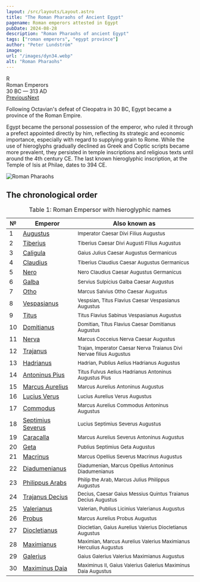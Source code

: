 ```yaml
---
layout: /src/layouts/Layout.astro
title: "The Roman Pharaohs of Ancient Egypt"
pagename: Roman emperors attested in Egypt
pubDate: 2024-08-28
description: "Roman Pharaohs of ancient Egypt"
tags: ["roman emperors", "egypt province"]
author: "Peter Lundström"
image:
url: "/images/dyn34.webp"
alt: "Roman Pharaohs"
---
```


<div class="dynruta float-right ml-4 mb-3 mt-4">
	<div class="flex flex-col justify-center items-center [text-shadow:_0_1px_0_rgb(255_255_255_/_20%)]">
		<div class="text-9xl font-bold [text-shadow:_0_1px_0_rgb(255_255_255_/_40%)]">R</div>
		<div>Roman Emperors</div>
		<div>30 BC &mdash; 313 AD</div>
		<div class="w-full flex justify-between"><a href="/dynasty/ptolemaic">Previous</a><a href="/dynasty/unplaced">Next</a></div>
	</div>
</div>

<p class="lead">
Following Octavian's defeat of Cleopatra in 30 BC, Egypt became a province of the Roman Empire.
</p>
<p>
Egypt became the personal possession of the emperor, who ruled it through a prefect appointed directly by him, reflecting its strategic and economic importance, especially with regard to supplying grain to Rome. While the use of hieroglyphs gradually declined as Greek and Coptic scripts became more prevalent, they persisted in temple inscriptions and religious texts until around the 4th century CE. The last known hieroglyphic inscription, at the Temple of Isis at Philae, dates to 394 CE.
</p>
<img class="w-full rounded-sm sm:rounded-xl my-10" src="/images/dyn34.webp" alt="Roman Pharaohs">
<h2 class="mt-10">The chronological order</h2>

<table>
	<caption class="py-2 text-sm">Table 1: Roman Empersor with hieroglyphic names</caption>
	<thead>
		<tr>
			<th scope="col" class="pr-[.5ch] text-center">№</th>
			<th scope="col" class="pl-3">Emperor</th>
			<th scope="col" class="pl-3">Also known as</th>
		</tr>
	</thead>
	<tbody>

<tr><td>1</td><td><a href="/pharaohs/Augustus">Augustus</a></td><td><small>Imperator Caesar Divi Filius Augustus</small></td></tr>
<tr><td>2</td><td><a href="/pharaohs/Tiberius">Tiberius</a></td><td><small>Tiberius Caesar Divi Augusti Fīlius Augustus</small></td></tr>
<tr><td>3</td><td><a href="/pharaohs/Caligula">Caligula</a></td><td><small>Gaius Julius Caesar Augustus Germanicus</small></td></tr>
<tr><td>4</td><td><a href="/pharaohs/Claudius">Claudius</a></td><td><small>Tiberius Claudius Caesar Augustus Germanicus</small></td></tr>
<tr><td>5</td><td><a href="/pharaohs/Nero">Nero</a></td><td><small>Nero Claudius Caesar Augustus Germanicus</small></td></tr>
<tr><td>6</td><td><a href="/pharaohs/Galba">Galba</a></td><td><small>Servius Sulpicius Galba Caesar Augustus</small></td></tr>
<tr><td>7</td><td><a href="/pharaohs/Otho">Otho</a></td><td><small>Marcus Salvius Otho Caesar Augustus</small></td></tr>
<tr><td>8</td><td><a href="/pharaohs/Vespasianus">Vespasianus</a></td><td><small>Vespsian, Titus Flavius Caesar Vespasianus Augustus</small></td></tr>
<tr><td>9</td><td><a href="/pharaohs/Titus">Titus</a></td><td><small>Titus Flavius Sabinus Vespasianus Augustus</small></td></tr>
<tr><td>10</td><td><a href="/pharaohs/Domitianus">Domitianus</a></td><td><small>Domitian, Titus Flavius Caesar Domitianus Augustus</small></td></tr>
<tr><td>11</td><td><a href="/pharaohs/Nerva">Nerva</a></td><td><small>Marcus Cocceius Nerva Caesar Augustus</small></td></tr>
<tr><td>12</td><td><a href="/pharaohs/Trajanus">Trajanus</a></td><td><small>Trajan, Imperator Caesar Nerva Traianus Divi Nervae filius Augustus</small></d></tr>
<tr><td>13</td><td><a href="/pharaohs/Hadrianus">Hadrianus</a></td><td><small>Hadrian, Publius Aelius Hadrianus Augustus</small></td></tr>
<tr><td>14</td><td><a href="/pharaohs/Antoninus-Pius">Antoninus Pius</a></td><td><small>Titus Fulvus Aelius Hadrianus Antoninus Augustus Pius</small></td></tr>
<tr><td>15</td><td><a href="/pharaohs/Marcus-Aurelius">Marcus Aurelius</a></td><td><small>Marcus Aurelius Antoninus Augustus</small></td></tr>
<tr><td>16</td><td><a href="/pharaohs/Lucius-Verus">Lucius Verus</a></td><td><small>Lucius Aurelius Verus Augustus</small></td></tr>
<tr><td>17</td><td><a href="/pharaohs/Commodus">Commodus</a></td><td><small>Marcus Aurelius Commodus Antoninus Augustus</small></td></tr>
<tr><td>18</td><td><a href="/pharaohs/Septimius-Severus">Septimius Severus</a></td><td><small>Lucius Septimius Severus Augustus</small></td></tr>
<tr><td>19</td><td><a href="/pharaohs/Caracalla">Caracalla</a></td><td><small>Marcus Aurelius Severus Antoninus Augustus</small></td></tr>
<tr><td>20</td><td><a href="/pharaohs/Geta">Geta</a></td><td><small>Publius Septimius Geta Augustus</small></td></tr>
<tr><td>21</td><td><a href="/pharaohs/Macrinus">Macrinus</a></td><td><small>Marcus Opellius Severus Macrinus Augustus</small></td></tr>
<tr><td>22</td><td><a href="/pharaohs/Diadumenianus">Diadumenianus</a></td><td><small>Diadumenian, Marcus Opellius Antoninus Diadumenianus</small></td></tr>
<tr><td>23</td><td><a href="/pharaohs/Philippus-Arabs">Philippus Arabs</a></td><td><small>Philip the Arab, Marcus Julius Philippus Augustus</small></td></tr>
<tr><td>24</td><td><a href="/pharaohs/Trajanus-Decius">Trajanus Decius</a></td><td><small>Decius, Caesar Gaius Messius Quintus Traianus Decius Augustus</small></td></tr>
<tr><td>25</td><td><a href="/pharaohs/Valerianus">Valerianus</a></td><td><small>Valerian, Publius Licinius Valerianus Augustus</small></td></tr>
<tr><td>26</td><td><a href="/pharaohs/Probus">Probus</a></td><td><small>Marcus Aurelius Probus Augustus</small></td></tr>
<tr><td>27</td><td><a href="/pharaohs/Diocletianus">Diocletianus</a></td><td><small>Diocletian, Gaius Aurelius Valerius Diocletianus Augustus</small></td></tr>
<tr><td>28</td><td><a href="/pharaohs/Maximianus">Maximianus</a></td><td><small>Maximian, Marcus Aurelius Valerius Maximianus Herculius Augustus</small></td></tr>
<tr><td>29</td><td><a href="/pharaohs/Galerius">Galerius</a></td><td><small>Gaius Galerius Valerius Maximianus Augustus</small></td></tr>
<tr><td>30</td><td><a href="/pharaohs/Maximinus-Daia">Maximinus Daia</a></td><td><small>Maximinus II, Gaius Valerius Galerius Maximinus Daia Augustus</small></td></tr>
	</tbody>
</table>
